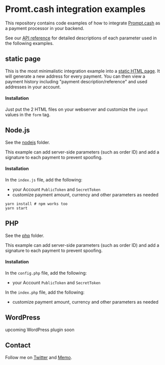 # Promt.cash integration examples
This repository contains code examples of how to integrate [Prompt.cash](https://prompt.cash) 
as a payment processor in your backend.

See our [API reference](https://prompt.cash/pub/docs/) for detailed descriptions
of each parameter used in the following examples.

## static page
This is the most minimalistic integration example into a [static HTML page](static).
It will generate a new address for every payment. You can then view a payment history including
"payment description/reference" and used addresses in your account.

#### Installation
Just put the 2 HTML files on your webserver and customize the `input` values
in the `form` tag.

## Node.js
See the [nodejs](nodejs) folder.

This example can add server-side parameters (such as order ID) and 
add a signature to each payment to prevent spoofing.

#### Installation
In the `index.js` file, add the following:
- your Account `PublicToken` and `SecretToken`
- customize payment amount, currency and other parameters as needed
```
yarn install # npm works too
yarn start
```

## PHP
See the [php](php) folder.

This example can add server-side parameters (such as order ID) and
add a signature to each payment to prevent spoofing.

#### Installation
In the `config.php` file, add the following:
- your Account `PublicToken` and `SecretToken`

In the `index.php` file, add the following:  
- customize payment amount, currency and other parameters as needed


## WordPress
upcoming WordPress plugin soon


## Contact
Follow me on [Twitter](https://twitter.com/ekliptor) and [Memo](https://memo.cash/profile/1JFKA1CabVyX98qPRAUQBL9NhoTnXZr5Zm).
